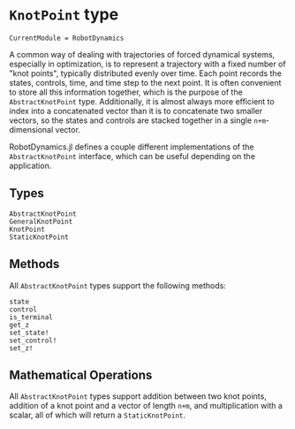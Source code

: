 # `KnotPoint` type
```@meta
CurrentModule = RobotDynamics
```

A common way of dealing with trajectories of forced dynamical systems, especially in optimization,
is to represent a trajectory with a fixed number of "knot points", typically distributed
evenly over time. Each point records the states, controls, time, and time step to the next
point. It is often convenient to store all this information together, which is the purpose
of the `AbstractKnotPoint` type. Additionally, it is almost always more efficient to index
into a concatenated vector than it is to concatenate two smaller vectors, so the states
and controls are stacked together in a single  `n+m`-dimensional vector.

RobotDynamics.jl defines a couple different implementations of the `AbstractKnotPoint`
interface, which can be useful depending on the application.

## Types
```@docs
AbstractKnotPoint
GeneralKnotPoint
KnotPoint
StaticKnotPoint
```

## Methods
All `AbstractKnotPoint` types support the following methods:

```@docs
state
control
is_terminal
get_z
set_state!
set_control!
set_z!
```

## Mathematical Operations
All `AbstractKnotPoint` types support addition between two knot points, addition of a
knot point and a vector of length `n+m`, and multiplication with a scalar, all of which will
return a `StaticKnotPoint`.
